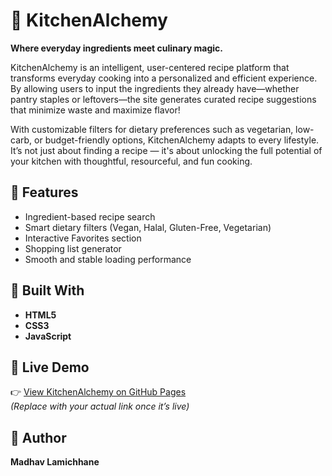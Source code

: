 # 🍳 KitchenAlchemy

**Where everyday ingredients meet culinary magic.**

KitchenAlchemy is an intelligent, user-centered recipe platform that transforms everyday cooking into a personalized and efficient experience. By allowing users to input the ingredients they already have—whether pantry staples or leftovers—the site generates curated recipe suggestions that minimize waste and maximize flavor!

With customizable filters for dietary preferences such as vegetarian, low-carb, or budget-friendly options, KitchenAlchemy adapts to every lifestyle. It’s not just about finding a recipe — it's about unlocking the full potential of your kitchen with thoughtful, resourceful, and fun cooking.

## 🌟 Features
- Ingredient-based recipe search  
- Smart dietary filters (Vegan, Halal, Gluten-Free, Vegetarian)  
- Interactive Favorites section  
- Shopping list generator  
- Smooth and stable loading performance  

## 🧠 Built With
- **HTML5**  
- **CSS3**  
- **JavaScript**  

## 🚀 Live Demo
👉 [View KitchenAlchemy on GitHub Pages](https://yourusername.github.io/KitchenAlchemy/)  
*(Replace with your actual link once it’s live)*

## 👤 Author
**Madhav Lamichhane**  
